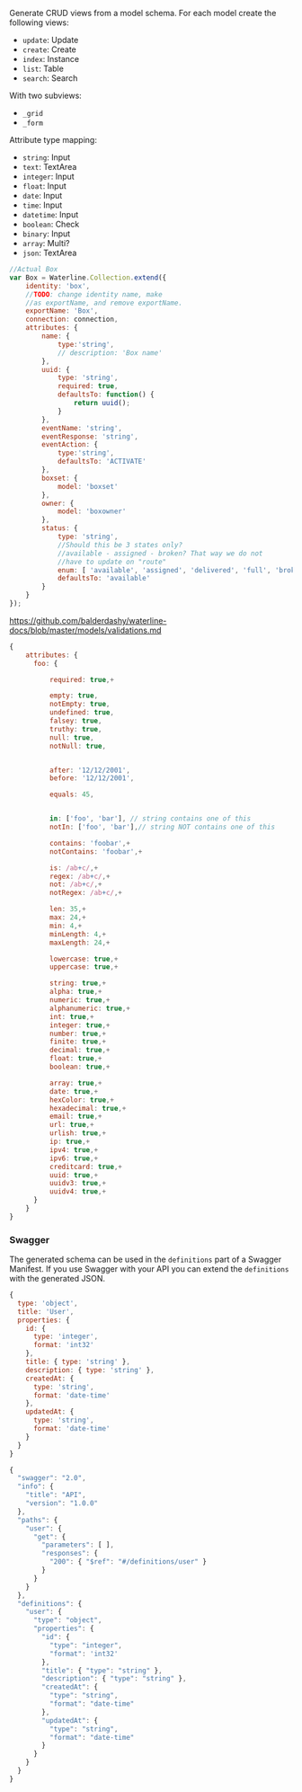 
Generate CRUD views from a model schema. For each model create the following views:

- `update`: Update
- `create`: Create
- `index`: Instance
- `list`: Table
- `search`: Search

With two subviews:

- `_grid`
- `_form`

Attribute type mapping:
- `string`: Input
- `text`: TextArea
- `integer`: Input
- `float`: Input
- `date`: Input
- `time`: Input
- `datetime`: Input
- `boolean`: Check
- `binary`: Input
- `array`: Multi?
- `json`: TextArea

```js
//Actual Box
var Box = Waterline.Collection.extend({
    identity: 'box',
    //TODO: change identity name, make
    //as exportName, and remove exportName.
    exportName: 'Box',
    connection: connection,
    attributes: {
        name: {
            type:'string',
            // description: 'Box name'
        },
        uuid: {
            type: 'string',
            required: true,
            defaultsTo: function() {
                return uuid();
            }
        },
        eventName: 'string',
        eventResponse: 'string',
        eventAction: {
            type:'string',
            defaultsTo: 'ACTIVATE'
        },
        boxset: {
            model: 'boxset'
        },
        owner: {
            model: 'boxowner'
        },
        status: {
            type: 'string',
            //Should this be 3 states only?
            //available - assigned - broken? That way we do not
            //have to update on "route"
            enum: [ 'available', 'assigned', 'delivered', 'full', 'broken'],
            defaultsTo: 'available'
        }
    }
});
```

https://github.com/balderdashy/waterline-docs/blob/master/models/validations.md
```js
{
    attributes: {
      foo: {

          required: true,+

          empty: true,
          notEmpty: true,
          undefined: true,
          falsey: true,
          truthy: true,
          null: true,
          notNull: true,


          after: '12/12/2001',
          before: '12/12/2001',

          equals: 45,


          in: ['foo', 'bar'], // string contains one of this
          notIn: ['foo', 'bar'],// string NOT contains one of this

          contains: 'foobar',+
          notContains: 'foobar',+

          is: /ab+c/,+
          regex: /ab+c/,+
          not: /ab+c/,+
          notRegex: /ab+c/,+

          len: 35,+
          max: 24,+
          min: 4,+
          minLength: 4,+
          maxLength: 24,+

          lowercase: true,+
          uppercase: true,+

          string: true,+
          alpha: true,+
          numeric: true,+
          alphanumeric: true,+
          int: true,+
          integer: true,+
          number: true,+
          finite: true,+
          decimal: true,+
          float: true,+
          boolean: true,+

          array: true,+
          date: true,+
          hexColor: true,+
          hexadecimal: true,+
          email: true,+
          url: true,+
          urlish: true,+
          ip: true,+
          ipv4: true,+
          ipv6: true,+
          creditcard: true,+
          uuid: true,+
          uuidv3: true,+
          uuidv4: true,+
      }
    }
}
```

### Swagger
The generated schema can be used in the `definitions` part of a Swagger Manifest. If you use Swagger with your API you can extend the `definitions` with the generated JSON.

```js
{
  type: 'object',
  title: 'User',
  properties: {
    id: {
      type: 'integer',
      format: 'int32'
    },
    title: { type: 'string' },
    description: { type: 'string' },
    createdAt: {
      type: 'string',
      format: 'date-time'
    },
    updatedAt: {
      type: 'string',
      format: 'date-time'
    }
  }
}
```

```js
{
  "swagger": "2.0",
  "info": {
    "title": "API",
    "version": "1.0.0"
  },
  "paths": {
    "user": {
      "get": {      
        "parameters": [ ],
        "responses": {
          "200": { "$ref": "#/definitions/user" }
        }
      }
    }
  },
  "definitions": {
    "user": {
      "type": "object",
      "properties": {
        "id": {
          "type": "integer",
          "format": 'int32'
        },
        "title": { "type": "string" },
        "description": { "type": "string" },
        "createdAt": {
          "type": "string",
          "format": "date-time"
        },
        "updatedAt": {
          "type": "string",
          "format": "date-time"
        }
      }
    }
  }
}
```

<!--
$ref: JSON Pointer https://tools.ietf.org/html/rfc6901

Keywords:
http://json-schema.org/latest/json-schema-validation.html


https://www.npmjs.com/package/json-schema-request

ADD:
https://www.npmjs.com/package/express-url-breadcrumb

DOCS/API:
https://github.com/cloudflarearchive/json-schema-docs-generator/

https://github.com/milojs/milo-ui/tree/master/lib/forms
https://www.npmjs.com/package/assemble
-->
